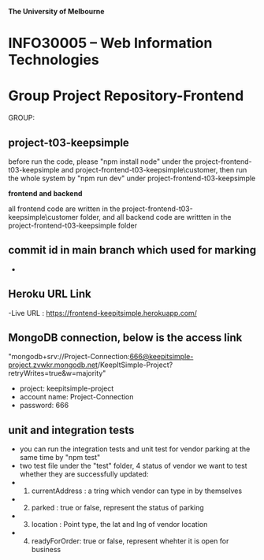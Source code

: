 **The University of Melbourne**
# INFO30005 – Web Information Technologies

# Group Project Repository-Frontend

GROUP: 
## project-t03-keepsimple

before run the code, please "npm install node" under the project-frontend-t03-keepsimple and project-frontend-t03-keepsimple\customer, then run the whole system by "npm run dev" under project-frontend-t03-keepsimple

**frontend and backend**


all frontend code are written in the project-frontend-t03-keepsimple\customer folder, and all backend code are writtten in the project-frontend-t03-keepsimple folder

## commit id in main branch which used for marking 
-


## Heroku URL Link
-Live URL : https://frontend-keepitsimple.herokuapp.com/

## MongoDB connection, below is the access link
"mongodb+srv://Project-Connection:666@keepitsimple-project.zvwkr.mongodb.net/KeepItSimple-Project?retryWrites=true&w=majority"
- project: keepitsimple-project
- account name: Project-Connection
- password: 666

## unit and integration tests 
- you can run the integration tests and unit test for vendor parking at the same time by "npm test"
- two test file under the "test" folder, 4 status of vendor we want to test whether they are successfully updated:
- 1. currentAddress : a tring which vendor can type in by themselves 
- 2. parked : true or false, represent the status of parking
- 3. location : Point type, the lat and lng of vendor location
- 4. readyForOrder: true or false, represent whehter it is open for business  